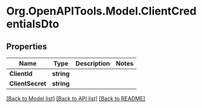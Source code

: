 # Org.OpenAPITools.Model.ClientCredentialsDto

## Properties

Name | Type | Description | Notes
------------ | ------------- | ------------- | -------------
**ClientId** | **string** |  | 
**ClientSecret** | **string** |  | 

[[Back to Model list]](../README.md#documentation-for-models) [[Back to API list]](../README.md#documentation-for-api-endpoints) [[Back to README]](../README.md)

